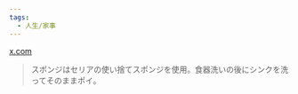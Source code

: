 ```yaml
---
tags:
  - 人生/家事
---
```

[x.com](https://x.com/Dongri_mom/status/1884741070090903918)

>スポンジはセリアの使い捨てスポンジを使用。食器洗いの後にシンクを洗ってそのままポイ。

